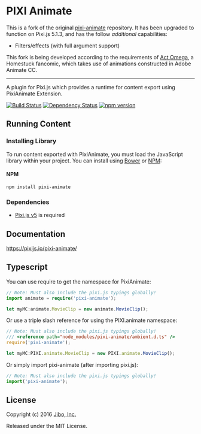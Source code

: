 # PIXI Animate
This is a fork of the original [pixi-animate](https://github.com/pixijs/pixi-animate) repository. It has been upgraded to function on Pixi.js 5.1.3, and has the follow *additional* capabilities:

- Filters/effects (with full argument support)

This fork is being developed according to the requirements of [Act Omega](https://mspfa.com/?s=16414&p=1), a Homestuck fancomic, which takes use of animations constructed in Adobe Animate CC.

---

A plugin for Pixi.js which provides a runtime for content export using PixiAnimate Extension.

[![Build Status](https://travis-ci.org/pixijs/pixi-animate.svg?branch=master)](https://travis-ci.org/pixijs/pixi-animate) [![Dependency Status](https://david-dm.org/pixijs/pixi-animate.svg)](https://david-dm.org/pixijs/pixi-animate) [![npm version](https://badge.fury.io/js/pixi-animate.svg)](https://badge.fury.io/js/pixi-animate)

## Running Content

### Installing Library

To run content exported with PixiAnimate, you must load the JavaScript library within your project. You can install using [Bower](http://bower.io) or [NPM](http://www.npmjs.org):

#### NPM
```
npm install pixi-animate
```

### Dependencies

* [Pixi.js v5](http://pixijs.com) is required

## Documentation

https://pixijs.io/pixi-animate/

## Typescript
You can use require to get the namespace for PixiAnimate:
```typescript
// Note: Must also include the pixi.js typings globally!
import animate = require('pixi-animate');

let myMC:animate.MovieClip = new animate.MovieClip();
```

Or use a triple slash reference for using the PIXI.animate namespace:
```typescript
// Note: Must also include the pixi.js typings globally!
/// <reference path="node_modules/pixi-animate/ambient.d.ts" />
require('pixi-animate');

let myMC:PIXI.animate.MovieClip = new PIXI.animate.MovieClip();
```

Or simply import pixi-animate (after importing pixi.js):
```typescript
// Note: Must also include the pixi.js typings globally!
import('pixi-animate');
```

## License

Copyright (c) 2016 [Jibo, Inc.](http://github.com/jiborobot)

Released under the MIT License.

